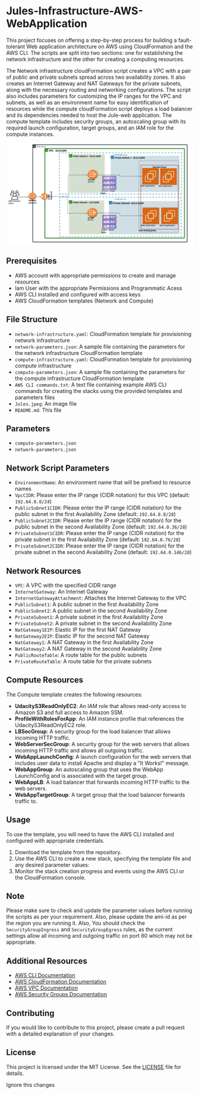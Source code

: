 # Jules-Infrastructure-AWS-WebApplication
This project focuses on offering a step-by-step process for building a fault-tolerant Web application architecture on AWS using CloudFormation and the AWS CLI. The scripts are split into two sections: one for establishing the network infrastructure and the other for creating a computing resources.

The Network infrastructure cloudFormation script creates a VPC with a pair of public and private subnets spread across two availability zones. It also creates an Internet Gateway and NAT Gateways for the private subnets, along with the necessary routing and networking configurations. The script also includes parameters for customizing the IP ranges for the VPC and subnets, as well as an environment name for easy identification of resources while the compute cloudFormation script deploys a load balancer and its dependencies needed to host the Jule-web application. The compute template includes security groups, an autoscaling group with its required launch configuration, target groups, and an IAM role for the compute instances.

![jules](jules.jpeg)


## Prerequisites
- AWS account with appropriate permissions to create and manage resources
- Iam User with the appropriate Permissions and Programmatic Acess 
- AWS CLI installed and configured with access keys
- AWS CloudFormation templates (Network and Compute)

## File Structure

- `network-infrastructure.yaml`: CloudFormation template for provisioning network infrastructure
- `network-parameters.json`: A sample file containing the parameters for the network infrastructure CloudFormation template
- `compute-infrastructure.yaml`: CloudFormation template for provisioning compute infrastructure
- `compute-parameters.json`: A sample file containing the parameters for the compute infrastructure CloudFormation template
- `AWS CLI commands.txt`: A text file containing example AWS CLI commands for creating the stacks using the provided templates and parameters files
- `Jules.jpeg`: An image file
- `README.md`: This file




## Parameters
- `compute-parameters.json`
- `network-parameters.json`


## Network Script Parameters
- `EnvironmentName`: An environment name that will be prefixed to resource names
- `VpcCIDR`: Please enter the IP range (CIDR notation) for this VPC (default: `192.64.0.0/24`)
- `PublicSubnet1CIDR`: Please enter the IP range (CIDR notation) for the public subnet in the first Availability Zone (default: `192.64.0.8/28`)
- `PublicSubnet2CIDR`: Please enter the IP range (CIDR notation) for the public subnet in the second Availability Zone (default: `192.64.0.36/28`)
- `PrivateSubnet1CIDR`: Please enter the IP range (CIDR notation) for the private subnet in the first Availability Zone (default: `192.64.0.76/28`)
- `PrivateSubnet2CIDR`: Please enter the IP range (CIDR notation) for the private subnet in the second Availability Zone (default: `192.64.0.146/28`)

##  Network Resources
- `VPC`: A VPC with the specified CIDR range
- `InternetGateway`: An Internet Gateway
- `InternetGatewayAttachment`: Attaches the Internet Gateway to the VPC
- `PublicSubnet1`: A public subnet in the first Availability Zone
- `PublicSubnet2`: A public subnet in the second Availability Zone
- `PrivateSubnet1`: A private subnet in the first Availability Zone
- `PrivateSubnet2`: A private subnet in the second Availability Zone
- `NatGateway1EIP`: Elastic IP for the first NAT Gateway
- `NatGateway2EIP`: Elastic IP for the second NAT Gateway
- `NatGateway1`: A NAT Gateway in the first Availability Zone
- `NatGateway2`: A NAT Gateway in the second Availability Zone
- `PublicRouteTable`: A route table for the public subnets
- `PrivateRouteTable`: A route table for the private subnets




##  Compute Resources

The Compute template creates the following resources:

- **UdacityS3ReadOnlyEC2**: An IAM role that allows read-only access to Amazon S3 and full access to Amazon SSM.
- **ProfileWithRolesForApp**: An IAM instance profile that references the UdacityS3ReadOnlyEC2 role.
- **LBSecGroup**: A security group for the load balancer that allows incoming HTTP traffic.
- **WebServerSecGroup**: A security group for the web servers that allows incoming HTTP traffic and allows all outgoing traffic.
- **WebAppLaunchConfig**: A launch configuration for the web servers that includes user data to install Apache and display a "It Works!" message.
- **WebAppGroup**: An autoscaling group that uses the WebApp
LaunchConfig and is associated with the target group.
- **WebAppLB**: A load balancer that forwards incoming HTTP traffic to the web servers.
- **WebAppTargetGroup**: A target group that the load balancer forwards traffic to.

## Usage

To use the template, you will need to have the AWS CLI installed and configured with appropriate credentials.

1. Download the template from the repository.
2. Use the AWS CLI to create a new stack, specifying the template file and any desired parameter values:
3. Monitor the stack creation progress and events using the AWS CLI or the CloudFormation console.

## Note
Please make sure to check and update the parameter values before running the scripts as per your requirement. Also, please update the ami-id as per the region you are running it. Also, You should check the `SecurityGroupIngress` and `SecurityGroupEgress` rules, as the current settings allow all incoming and outgoing traffic on port 80 which may not be appropriate.



## Additional Resources
- [AWS CLI Documentation](https://aws.amazon.com/cli/)
- [AWS CloudFormation Documentation](https://aws.amazon.com/cloudformation/)
- [AWS VPC Documentation](https://aws.amazon.com/vpc/)
- [AWS Security Groups Documentation](https://aws.amazon.com/security-groups/)

## Contributing
If you would like to contribute to this project, please create a pull request with a detailed explanation of your changes.

## License
This project is licensed under the MIT License. See the [LICENSE](LICENSE) file for details.

Ignore this changes 
